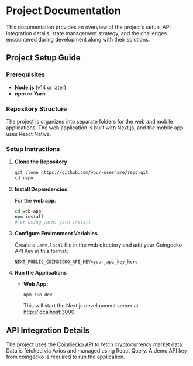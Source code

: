 # Project Documentation

This documentation provides an overview of the project’s setup, API integration details, state management strategy, and the challenges encountered during development along with their solutions.

## Project Setup Guide

### Prerequisites

- **Node.js** (v14 or later)
- **npm** or **Yarn**

### Repository Structure

The project is organized into separate folders for the web and mobile applications. The web application is built with Next.js, and the mobile app uses React Native.

### Setup Instructions

1. **Clone the Repository**

   ```bash
   git clone https://github.com/your-username/repo.git
   cd repo
   ```

2. **Install Dependencies**

   For the **web app**:

   ```bash
   cd web-app
   npm install
   # or using yarn: yarn install
   ```

3. **Configure Environment Variables**

   Create a `.env.local` file in the web directory and add your Coingecko API Key in this format:

   ```
   NEXT_PUBLIC_COINGECKO_API_KEY=your_api_key_here
   ```

4. **Run the Applications**

   - **Web App:**

     ```bash
     npm run dev
     ```

     This will start the Next.js development server at [http://localhost:3000](http://localhost:3000).

## API Integration Details

The project uses the [CoinGecko API](https://www.coingecko.com/en/api) to fetch cryptocurrency market data. Data is fetched via Axios and managed using React Query. A demo API key from coingecko is required to run the application.
